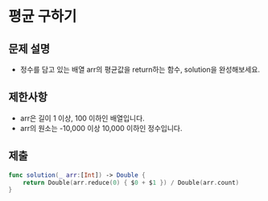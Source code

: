 # 평균 구하기
## 문제 설명
- 정수를 담고 있는 배열 arr의 평균값을 return하는 함수, solution을 완성해보세요.

## 제한사항
- arr은 길이 1 이상, 100 이하인 배열입니다.
- arr의 원소는 -10,000 이상 10,000 이하인 정수입니다.

## 제출

```swift
func solution(_ arr:[Int]) -> Double {    
    return Double(arr.reduce(0) { $0 + $1 }) / Double(arr.count) 
}
```
